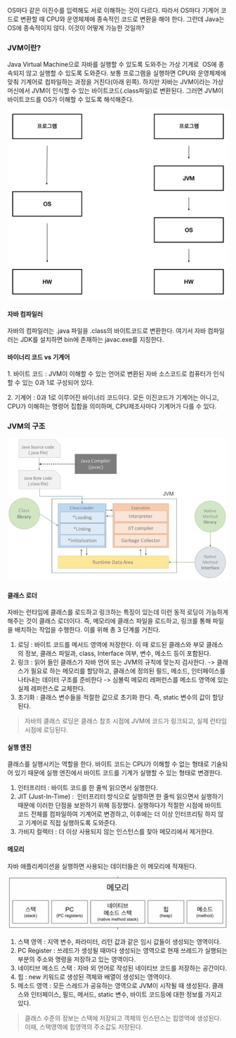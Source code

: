OS마다 같은 이진수를 입력해도 서로 이해하는 것이 다르다. 따라서 OS마다 기계어 코드로 변환할 때 CPU와 운영체제에 종속적인 코드로 변환을 해야 한다. 그런데 Java는 OS에 종속적이지 않다. 이것이 어떻게 가능한 것일까?

### JVM이란?

Java Virtual Machine으로 자바를 실행할 수 있도록 도와주는 가상 기계로  OS에 종속되지 않고 실행할 수 있도록 도와준다. 보통 프로그램을 실행하면 CPU와 운영체제에 맞춰 기계어로 컴파일하는 과정을 거친다(아래 왼쪽). 하지만 자바는 JVM이라는 가상 머신에서 JVM이 인식할 수 있는 바이트코드(.class파일)로 변환된다. 그러면 JVM이 바이트코드를 OS가 이해할 수 있도록 해석해준다. 

<img src="./images/자바실행구조.png" width="550">

#### 자바 컴파일러

자바의 컴파일러는 .java 파일을 .class의 바이트코드로 변환한다. 여기서 자바 컴파일러는 JDK를 설치하면 bin에 존재하는 javac.exe를 지칭한다. 

#### 바이너리 코드 vs 기계어

1\. 바이트 코드 : JVM이 이해할 수 있는 언어로 변환된 자바 소스코드로 컴퓨터가 인식할 수 있는 0과 1로 구성되어 있다.

2\. 기계어 : 0과 1로 이루어진 바이너리 코드이다. 모든 이진코드가 기계어는 아니고, CPU가 이해하는 명령어 집합을 의미하며, CPU제조사마다 기계어가 다를 수 있다.

### JVM의 구조

<img src="./images/jvm구조.png" width="550">

#### 클래스 로더

자바는 런타임에 클래스를 로드하고 링크하는 특징이 있는데 이런 동적 로딩이 가능하게 해주는 것이 클래스 로더이다. 즉, 메모리에 클래스 파일을 로드하고, 링크를 통해 파일을 배치하는 작업을 수행한다. 이를 위해 총 3 단계를 거친다.

1.  로딩 : 바이트 코드를 메서드 영역에 저장한다. 이 때 로드된 클래스와 부모 클래스의 정보, 클래스 파일과, class, Interface 여부, 변수, 메소드 등이 포함된다.
2.  링크 : 읽어 들인 클래스가 자바 언어 또는 JVM의 규칙에 맞는지 검사한다. -> 클래스가 필요로 하는 메모리를 할당하고, 클래스에 정의된 필드, 메소드, 인터페이스를 나타내는 데이터 구조를 준비한다 -> 심볼릭 메모리 레퍼런스를 메소드 영역에 있는 실제 레퍼런스로 교체한다. 
3.  초기화 : 클래스 변수들을 적절한 값으로 초기화 한다. 즉, static 변수의 값이 할당된다.

> 자바의 클래스 로딩은 클래스 참조 시점에 JVM에 코드가 링크되고, 실제 런타임 시점에 로딩된다. 

#### 실행 엔진

클래스를 실행시키는 역할을 한다. 바이트 코드는 CPU가 이해할 수 없는 형태로 기술되어 있기 때문에 실행 엔진에서 바이트 코드를 기계가 실행할 수 있는 형태로 변경한다.

1.  인터프리터 : 바이트 코드를 한 줄씩 읽으면서 실행한다.
2.  JIT (Just-In-Time) :  인터프리터 방식으로 실행하면 한 줄씩 읽으면서 실행하기 때문에 이러한 단점을 보완하기 위해 등장했다. 실행하다가 적절한 시점에 바이트 코드 전체를 컴파일하여 기계어로 변경하고, 이후에는 더 이상 인터프리팅 하지 않고 기계어로 직접 실행하도록 도와준다.
3.  가비지 컬렉터 : 더 이상 사용되지 않는 인스턴스를 찾아 메모리에서 제거한다.

#### 메모리

자바 애플리케이션을 실행하면 사용되는 데이터들은 이 메모리에 적재된다.

<img src="./images/메모리구조.png" width="550">

1.  스택 영역 : 지역 변수, 파라미터, 리턴 값과 같은 임시 값들이 생성되는 영역이다. 
2.  PC Register : 쓰레드가 생성될 때마다 생성되는 영역으로 현재 쓰레드가 실행되는 부분의 주소와 명령을 저장하고 있는 영역이다.
3.  네이티브 메소드 스택 : 자바 외 언어로 작성된 네이티브 코드를 저장하는 공간이다.
4.  힙 : new 키워드로 생성된 객체와 배열이 생성되는 영역이다. 
5.  메소드 영역 : 모든 스레드가 공유하는 영역으로 JVM이 시작될 때 생성된다. 클래스와 인터페이스, 필드, 메서드, static 변수, 바이트 코드등에 대한 정보를 가지고 있다.

> 클래스 수준의 정보는 스택에 저장되고 객체의 인스턴스는 힙영역에 생성된다. 이때, 스택영역에 힙영역의 주소값도 저장된다.